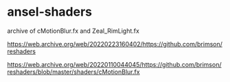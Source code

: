 # ansel-shaders

archive of cMotionBlur.fx and Zeal_RimLight.fx

https://web.archive.org/web/20220223160402/https://github.com/brimson/reshaders

https://web.archive.org/web/20220110044045/https://github.com/brimson/reshaders/blob/master/shaders/cMotionBlur.fx
